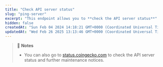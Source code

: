 ```yaml
---
title: "Check API server status"
slug: "ping-server"
excerpt: "This endpoint allows you to **check the API server status**"
hidden: false
createdAt: "Sun Feb 04 2024 14:18:21 GMT+0000 (Coordinated Universal Time)"
updatedAt: "Wed Feb 26 2025 13:13:46 GMT+0000 (Coordinated Universal Time)"
---
```

> 📘 **Notes**
> 
> - You can also go to [status.coingecko.com](https://status.coingecko.com/) to check the API server status and further maintenance notices.
